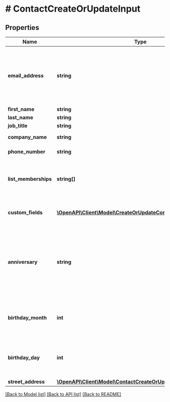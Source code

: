 # # ContactCreateOrUpdateInput

## Properties

Name | Type | Description | Notes
------------ | ------------- | ------------- | -------------
**email_address** | **string** | The email address for the contact. This method identifies each unique contact using their email address. If the email address exists in the account, this method updates the contact. If the email address is new, this method creates a new contact. |
**first_name** | **string** | The first name of the contact. | [optional]
**last_name** | **string** | The last name of the contact. | [optional]
**job_title** | **string** | The job title of the contact. | [optional]
**company_name** | **string** | The name of the company where the contact works. | [optional]
**phone_number** | **string** | The phone number for the contact. | [optional]
**list_memberships** | **string[]** | The contact lists you want to add the contact to as an array of up to 50 contact &lt;code&gt;list_id&lt;/code&gt; values. You must include at least one &lt;code&gt;list_id&lt;/code&gt;. |
**custom_fields** | [**\OpenAPI\Client\Model\CreateOrUpdateContactCustomField[]**](CreateOrUpdateContactCustomField.md) | The custom fields you want to add to the contact as an array of up to 50 custom field objects. | [optional]
**anniversary** | **string** | The anniversary date for the contact. For example, this value could be the date when the contact first became a customer of an organization in Constant Contact. Valid date formats are MM/DD/YYYY, M/D/YYYY, YYYY/MM/DD, YYYY/M/D, YYYY-MM-DD, YYYY-M-D,M-D-YYYY, or M-DD-YYYY. | [optional]
**birthday_month** | **int** | The month value for the contact&#39;s birthday. Valid values are from 1 through 12. The &lt;code&gt;birthday_month&lt;/code&gt; property is required if you use &lt;code&gt;birthday_day&lt;/code&gt;. | [optional]
**birthday_day** | **int** | The day value for the contact&#39;s birthday. Valid values are from 1 through 31. The &lt;code&gt;birthday_day&lt;/code&gt; property is required if you use &lt;code&gt;birthday_month&lt;/code&gt;. | [optional]
**street_address** | [**\OpenAPI\Client\Model\ContactCreateOrUpdateInputStreetAddress**](ContactCreateOrUpdateInputStreetAddress.md) |  | [optional]

[[Back to Model list]](../../README.md#models) [[Back to API list]](../../README.md#endpoints) [[Back to README]](../../README.md)
